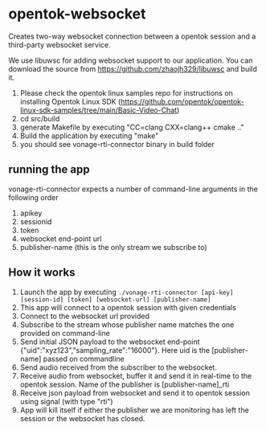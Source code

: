 # opentok-websocket

Creates two-way websocket connection between a opentok session and a third-party websocket service.

We use libuwsc for adding websocket support to our application. You can download the source from https://github.com/zhaojh329/libuwsc and build it.

1. Please check the opentok linux samples repo for instructions on installing Opentok Linux SDK (https://github.com/opentok/opentok-linux-sdk-samples/tree/main/Basic-Video-Chat)
2. cd src/build
3. generate Makefile by executing "CC=clang CXX=clang++ cmake .."
4. Build the application by executing "make"
5. you should see vonage-rti-connector binary in build folder

## running the app

vonage-rti-connector expects a number of command-line arguments in the following order

1. apikey
2. sessionid
3. token
4. websocket end-point url
5. publisher-name (this is the only stream we subscribe to)

## How it works

1. Launch the app by executing ``` ./vonage-rti-connector [api-key] [session-id] [token] [websocket-url] [publisher-name] ```
2. This app will connect to a opentok session with given credentials
3. Connect to the websocket url provided
4. Subscribe to the stream whose publisher name matches the one provided on command-line
5. Send initial JSON payload to the websocket end-point {"uid":"xyz123","sampling_rate":"16000"}. Here uid is the [publisher-name] passed on commandline
6. Send audio received from the subscriber to the websocket.
7. Receive audio from websocket, buffer it and send it in real-time to the opentok session. Name of the publisher is [publisher-name]_rti
8. Receive json payload from websocket and send it to opentok session using signal (with type "rti")
9. App will kill itself if either the publisher we are monitoring has left the session or the websocket has closed.

